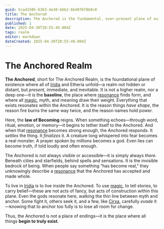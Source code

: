 ```yaml
---
guid: 5cad1505-6363-4e30-b6b2-6b4076f8b8c0
title: The Anchored
description: The Anchored is the fundamental, ever-present plane of existence in Iridia and Etheria, where resonance shapes reality and all things begin to truly exist.
published: 1
date: 2025-04-30T20:55:49.804Z
tags: realm
editor: markdown
dateCreated: 2025-04-30T20:55:49.804Z
---
```


# The Anchored Realm

**The Anchored**, short for The Anchored Realm, is the foundational plane of existence where all of [Iridia](/geography/world/iridia.md) and Etheria unfold—a realm not hidden or distant, but *present*, immediate, and inevitable. It is not a higher realm, nor a deep one—it is the **baseline**, the place where [resonance](/structure/mechanic/resonance.md) finds form, and where all [magic](/structure/mechanic/magic.md), myth, and meaning draw their weight. Everything that exists resonates within the Anchored. It is the reason things *have shape*, the reason fire burns the same way twice, and the reason names hold power.

Here, the **law of Becoming** reigns. When something echoes—through word, ritual, emotion, or memory—it begins to tether itself to the Anchored. And when that [resonance](/structure/mechanic/resonance.md) becomes strong enough, the Anchored responds. It *settles* the thing. It *finalizes* it. A creature long whispered into fear becomes a real monster. A prayer spoken by millions becomes a god. Even lies can become truth, if told loudly and often enough.

The Anchored is not always visible or accessible—it is simply always *there*. Beneath cities and starfields, behind spells and sensations. It is the invisible bedrock of being. When people say something “has become real,” they unknowingly describe a [resonance](/structure/mechanic/resonance.md) that the Anchored has accepted and made whole.

To live in [Iridia](/geography/world/iridia.md) is to live inside the Anchored. To use [magic](/structure/mechanic/magic.md), to tell stories, to carry belief—these are not acts of fancy, but acts of construction within this plane. Even the gods resonate here, walking the thin line between myth and anchor. Some fight it, others seek it, and a few, like [Cirxa](/being/character/cirxa.md), carefully *evade* it—knowing that to anchor too fully is to lose all room for change.

Thus, the Anchored is not a place of endings—it is the place where all things **begin to truly exist**.
